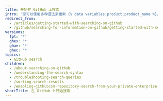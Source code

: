 ```yaml
---
title: 开始在 GitHub 上搜索
intro: '您可以使用多种语法来搜索 {% data variables.product.product_name %}。 您可以调整搜索范围，构建查询和排除查询故障，并使用限定符对搜索结果进行排序。'
redirect_from:
  - /articles/getting-started-with-searching-on-github
  - /github/searching-for-information-on-github/getting-started-with-searching-on-github
versions:
  fpt: '*'
  ghes: '*'
  ghae: '*'
  ghec: '*'
topics:
  - GitHub search
children:
  - /about-searching-on-github
  - /understanding-the-search-syntax
  - /troubleshooting-search-queries
  - /sorting-search-results
  - /enabling-githubcom-repository-search-from-your-private-enterprise-environment
shortTitle: 在 GitHub 上开始搜索
---
```


